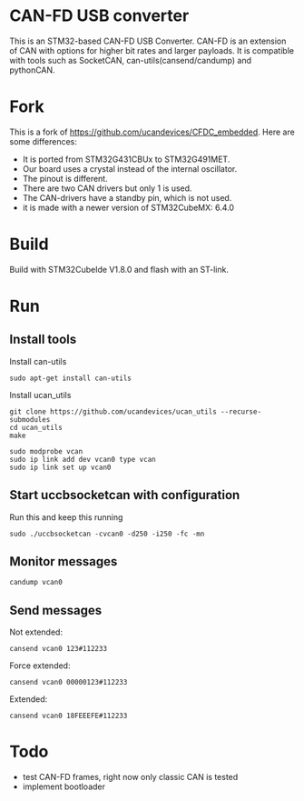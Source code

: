 # CAN-FD USB converter

This is an STM32-based CAN-FD USB Converter. CAN-FD is an extension of CAN with options for higher bit rates and larger payloads.
It is compatible with tools such as SocketCAN, can-utils(cansend/candump) and pythonCAN.

# Fork

This is a fork of https://github.com/ucandevices/CFDC_embedded.
Here are some differences:
- It is ported from STM32G431CBUx to STM32G491MET.
- Our board uses a crystal instead of the internal oscillator. 
- The pinout is different. 
- There are two CAN drivers but only 1 is used.
- The CAN-drivers have a standby pin, which is not used.
- it is made with a newer version of STM32CubeMX: 6.4.0

# Build

Build with STM32CubeIde V1.8.0 and flash with an ST-link.

# Run

## Install tools

Install can-utils
```
sudo apt-get install can-utils
```

Install ucan_utils

```
git clone https://github.com/ucandevices/ucan_utils --recurse-submodules
cd ucan_utils
make
```

```
sudo modprobe vcan
sudo ip link add dev vcan0 type vcan
sudo ip link set up vcan0
```
## Start uccbsocketcan with configuration
Run this and keep this running
```
sudo ./uccbsocketcan -cvcan0 -d250 -i250 -fc -mn
```

## Monitor messages
```
candump vcan0
```

## Send messages

Not extended:
```
cansend vcan0 123#112233 
```
Force extended:
```
cansend vcan0 00000123#112233
```
Extended:
```
cansend vcan0 18FEEEFE#112233
```

# Todo

- test CAN-FD frames, right now only classic CAN is tested
- implement bootloader

